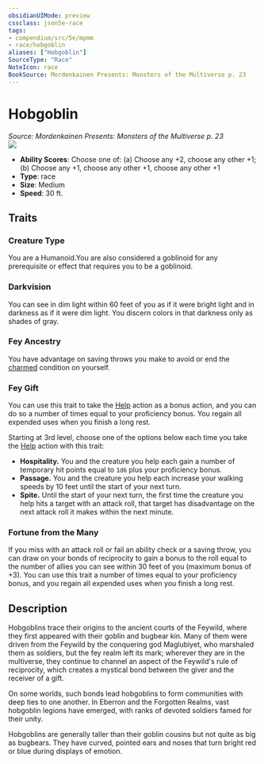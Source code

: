 ```yaml
---
obsidianUIMode: preview
cssclass: json5e-race
tags:
- compendium/src/5e/mpmm
- race/hobgoblin
aliases: ["Hobgoblin"]
SourceType: "Race"
NoteIcon: race
BookSource: Mordenkainen Presents: Monsters of the Multiverse p. 23
---
```

# Hobgoblin
*Source: Mordenkainen Presents: Monsters of the Multiverse p. 23*  
![](/2-Mechanics/CLI/races/img/hobgoblin.webp#right)  

- **Ability Scores**: Choose one of: (a) Choose any +2, choose any other +1; (b) Choose any +1, choose any other +1, choose any other +1
- **Type**: race
- **Size**: Medium
- **Speed**: 30 ft.

## Traits

### Creature Type

You are a Humanoid.You are also considered a goblinoid for any prerequisite or effect that requires you to be a goblinoid.

### Darkvision

You can see in dim light within 60 feet of you as if it were bright light and in darkness as if it were dim light. You discern colors in that darkness only as shades of gray.

### Fey Ancestry

You have advantage on saving throws you make to avoid or end the [charmed](/2-Mechanics/CLI/rules/conditions.md#charmed) condition on yourself.

### Fey Gift

You can use this trait to take the [Help](/2-Mechanics/CLI/rules/actions.md#Help) action as a bonus action, and you can do so a number of times equal to your proficiency bonus. You regain all expended uses when you finish a long rest.

Starting at 3rd level, choose one of the options below each time you take the [Help](/2-Mechanics/CLI/rules/actions.md#Help) action with this trait:

- **Hospitality.** You and the creature you help each gain a number of temporary hit points equal to `1d6` plus your proficiency bonus.  
- **Passage.** You and the creature you help each increase your walking speeds by 10 feet until the start of your next turn.  
- **Spite.** Until the start of your next turn, the first time the creature you help hits a target with an attack roll, that target has disadvantage on the next attack roll it makes within the next minute.  

### Fortune from the Many

If you miss with an attack roll or fail an ability check or a saving throw, you can draw on your bonds of reciprocity to gain a bonus to the roll equal to the number of allies you can see within 30 feet of you (maximum bonus of +3). You can use this trait a number of times equal to your proficiency bonus, and you regain all expended uses when you finish a long rest.

## Description

Hobgoblins trace their origins to the ancient courts of the Feywild, where they first appeared with their goblin and bugbear kin. Many of them were driven from the Feywild by the conquering god Maglubiyet, who marshaled them as soldiers, but the fey realm left its mark; wherever they are in the multiverse, they continue to channel an aspect of the Feywild's rule of reciprocity, which creates a mystical bond between the giver and the receiver of a gift.

On some worlds, such bonds lead hobgoblins to form communities with deep ties to one another. In Eberron and the Forgotten Realms, vast hobgoblin legions have emerged, with ranks of devoted soldiers famed for their unity.

Hobgoblins are generally taller than their goblin cousins but not quite as big as bugbears. They have curved, pointed ears and noses that turn bright red or blue during displays of emotion.